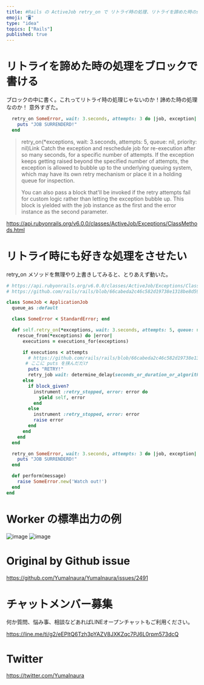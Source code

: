 ```yaml
---
title: #Rails の ActiveJob retry_on で リトライ時の処理、リトライを諦めた時の処理をそれぞれに書く ( when sur
emoji: "🖥"
type: "idea"
topics: ["Rails"]
published: true
---
```


# リトライを諦めた時の処理をブロックで書ける

ブロックの中に書く。これってリトライ時の処理じゃないのか！諦めた時の処理なのか！ 意外すぎた。


```rb
  retry_on SomeError, wait: 3.seconds, attempts: 3 do |job, exception|
    puts "JOB SURRENDERD!"
  end
```

>retry_on(*exceptions, wait: 3.seconds, attempts: 5, queue: nil, priority: nil)Link
Catch the exception and reschedule job for re-execution after so many seconds, for a specific number of attempts. If the exception keeps getting raised beyond the specified number of attempts, the exception is allowed to bubble up to the underlying queuing system, which may have its own retry mechanism or place it in a holding queue for inspection.
>
>You can also pass a block that'll be invoked if the retry attempts fail for custom logic rather than letting the exception bubble up. This block is yielded with the job instance as the first and the error instance as the second parameter.

https://api.rubyonrails.org/v6.0.0/classes/ActiveJob/Exceptions/ClassMethods.html

# リトライ時にも好きな処理をさせたい

retry_on メソッドを無理やり上書きしてみると、とりあえず動いた。

```rb
# https://api.rubyonrails.org/v6.0.0/classes/ActiveJob/Exceptions/ClassMethods.html
# https://github.com/rails/rails/blob/66cabeda2c46c582d19738e1318be8d59584cc5b/activejob/lib/active_job/exceptions.rb#L50

class SomeJob < ApplicationJob
  queue_as :default

  class SomeError < StandardError; end

  def self.retry_on(*exceptions, wait: 3.seconds, attempts: 5, queue: nil, priority: nil)
    rescue_from(*exceptions) do |error|
      executions = executions_for(exceptions)

      if executions < attempts
        # https://github.com/rails/rails/blob/66cabeda2c46c582d19738e1318be8d59584cc5b/activejob/lib/active_job/exceptions.rb#L50
       # ここに puts を挟んだだけ
        puts "RETRY!"
        retry_job wait: determine_delay(seconds_or_duration_or_algorithm: wait, executions: executions), queue: queue, priority: priority, error: error
      else
        if block_given?
          instrument :retry_stopped, error: error do
            yield self, error
          end
        else
          instrument :retry_stopped, error: error
          raise error
        end
      end
    end
  end

  retry_on SomeError, wait: 3.seconds, attempts: 3 do |job, exception|
    puts "JOB SURRENDERD!"
  end

  def perform(message)
    raise SomeError.new('Watch out!')
  end
end

```

# Worker の標準出力の例

![image](https://user-images.githubusercontent.com/13635059/65364939-3703c880-dc50-11e9-8770-f4f55454bad5.png)
![image](https://user-images.githubusercontent.com/13635059/65364941-379c5f00-dc50-11e9-89a0-3c85d8fc11e3.png)


# Original by Github issue

https://github.com/YumaInaura/YumaInaura/issues/2491








<!-- Update From Qiita API -->

# チャットメンバー募集


何か質問、悩み事、相談などあればLINEオープンチャットもご利用ください。

https://line.me/ti/g2/eEPltQ6Tzh3pYAZV8JXKZqc7PJ6L0rpm573dcQ





# Twitter


https://twitter.com/YumaInaura


<!-- Update From Qiita API -->


